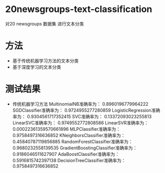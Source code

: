# 20newsgroups-text-classification
对20 newsgroups 数据集 进行文本分类
# 方法
- 基于传统机器学习方法的文本分类
- 基于深度学习的文本分类
# 测试结果
- 传统机器学习方法
    MultinomialNB准确率为： 0.8960196779964222
    SGDClassifier准确率为： 0.9724955277280859
    LogisticRegression准确率为： 0.9304561717352415
    SVC准确率为： 0.13372093023255813
    LinearSVC准确率为： 0.9749552772808586
    LinearSVR准确率为： 0.00022361359570661896
    MLPClassifier准确率为： 0.9758497316636852
    KNeighborsClassifier准确率为： 0.45840787119856885
    RandomForestClassifier准确率为： 0.9680232558139535
    GradientBoostingClassifier准确率为： 0.9186046511627907
    AdaBoostClassifier准确率为： 0.5916815742397138
    DecisionTreeClassifier准确率为： 0.9758497316636852